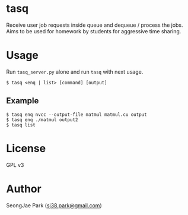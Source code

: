 # tasq
Receive user job requests inside queue and dequeue / process the jobs.
Aims to be used for homework by students for aggressive time sharing.

# Usage
Run `tasq_server.py` alone and run `tasq` with next usage.

`$ tasq <enq | list> [command] [output]`

## Example
```
$ tasq enq nvcc --output-file matmul matmul.cu output
$ tasq enq ./matmul output2
$ tasq list
```

# License
GPL v3

# Author
SeongJae Park (sj38.park@gmail.com)

